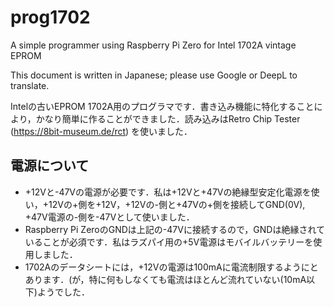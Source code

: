# prog1702
A simple programmer using Raspberry Pi Zero for Intel 1702A vintage EPROM

This document is written in Japanese; please use Google or DeepL to translate.

Intelの古いEPROM 1702A用のプログラマです．書き込み機能に特化することにより，かなり簡単に作ることができました．読み込みはRetro Chip Tester (https://8bit-museum.de/rct) を使いました．

## 電源について
- +12Vと-47Vの電源が必要です．私は+12Vと+47Vの絶縁型安定化電源を使い，+12Vの+側を+12V，+12Vの-側と+47Vの+側を接続してGND(0V), +47V電源の-側を-47Vとして使いました．
- Raspberry Pi ZeroのGNDは上記の-47Vに接続するので，GNDは絶縁されていることが必須です．私はラズパイ用の+5V電源はモバイルバッテリーを使用しました．
- 1702Aのデータシートには，+12Vの電源は100mAに電流制限するようにとあります．(が，特に何もしなくても電流はほとんど流れていない(10mA以下)ようでした．